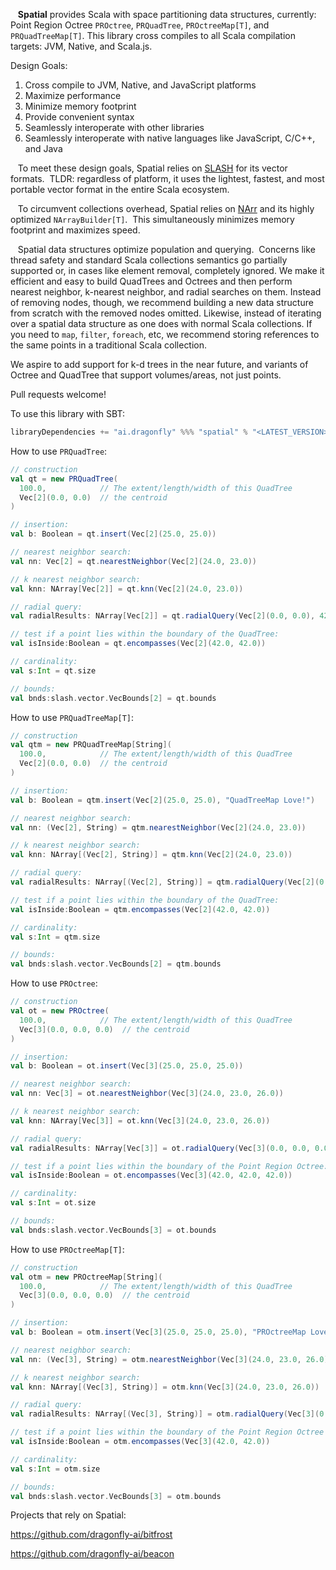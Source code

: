 &nbsp;&nbsp;&nbsp;<b>Spatial</b> provides Scala with space partitioning data structures, currently: Point Region Octree `PROctree`, `PRQuadTree`, `PROctreeMap[T]`, and `PRQuadTreeMap[T]`.
This library cross compiles to all Scala compilation targets: JVM, Native, and Scala.js.

Design Goals:
<ol>
<li>Cross compile to JVM, Native, and JavaScript platforms</li>
<li>Maximize performance</li>
<li>Minimize memory footprint</li>
<li>Provide convenient syntax</li>
<li>Seamlessly interoperate with other libraries</li>
<li>Seamlessly interoperate with native languages like JavaScript, C/C++, and Java</li>
</ol>

&nbsp;&nbsp;&nbsp;To meet these design goals, Spatial relies on [SLASH](https://github.com/dragonfly-ai/slash) for its vector formats.&nbsp;&nbsp;TLDR: regardless of platform, it uses the lightest, fastest, and most portable vector format in the entire Scala ecosystem.

&nbsp;&nbsp;&nbsp;To circumvent collections overhead, Spatial relies on [NArr](https://github.com/dragonfly-ai/narr) and its highly optimized `NArrayBuilder[T]`.&nbsp;&nbsp;This simultaneously minimizes memory footprint and maximizes speed. 

&nbsp;&nbsp;&nbsp;Spatial data structures optimize population and querying.&nbsp;&nbsp;Concerns like thread safety and standard Scala collections semantics go partially supported or, in cases like element removal, completely ignored.
We make it efficient and easy to build QuadTrees and Octrees and then perform nearest neighbor, k-nearest neighbor, and radial searches on them.
Instead of removing nodes, though, we recommend building a new data structure from scratch with the removed nodes omitted.
Likewise, instead of iterating over a spatial data structure as one does with normal Scala collections.  If you need to `map`, `filter`, `foreach`, etc, we recommend storing references to the same points in a traditional Scala collection.

We aspire to add support for k-d trees in the near future, and variants of Octree and QuadTree that support volumes/areas, not just points.

Pull requests welcome!

To use this library with SBT:

```scala
libraryDependencies += "ai.dragonfly" %%% "spatial" % "<LATEST_VERSION>"
```

How to use `PRQuadTree`:
```scala
// construction
val qt = new PRQuadTree(
  100.0,            // The extent/length/width of this QuadTree
  Vec[2](0.0, 0.0)  // the centroid
)

// insertion:
val b: Boolean = qt.insert(Vec[2](25.0, 25.0))

// nearest neighbor search:
val nn: Vec[2] = qt.nearestNeighbor(Vec[2](24.0, 23.0))

// k nearest neighbor search:
val knn: NArray[Vec[2]] = qt.knn(Vec[2](24.0, 23.0))

// radial query:
val radialResults: NArray[Vec[2]] = qt.radialQuery(Vec[2](0.0, 0.0), 42.0)

// test if a point lies within the boundary of the QuadTree:
val isInside:Boolean = qt.encompasses(Vec[2](42.0, 42.0))

// cardinality:
val s:Int = qt.size

// bounds:
val bnds:slash.vector.VecBounds[2] = qt.bounds
```

How to use `PRQuadTreeMap[T]`:
```scala
// construction
val qtm = new PRQuadTreeMap[String](
  100.0,            // The extent/length/width of this QuadTree
  Vec[2](0.0, 0.0)  // the centroid
)

// insertion:
val b: Boolean = qtm.insert(Vec[2](25.0, 25.0), "QuadTreeMap Love!")

// nearest neighbor search:
val nn: (Vec[2], String) = qtm.nearestNeighbor(Vec[2](24.0, 23.0))

// k nearest neighbor search:
val knn: NArray[(Vec[2], String)] = qtm.knn(Vec[2](24.0, 23.0))

// radial query:
val radialResults: NArray[(Vec[2], String)] = qtm.radialQuery(Vec[2](0.0, 0.0), 42.0)

// test if a point lies within the boundary of the QuadTree:
val isInside:Boolean = qtm.encompasses(Vec[2](42.0, 42.0))

// cardinality:
val s:Int = qtm.size

// bounds:
val bnds:slash.vector.VecBounds[2] = qtm.bounds
```

How to use `PROctree`:
```scala
// construction
val ot = new PROctree(
  100.0,            // The extent/length/width of this QuadTree
  Vec[3](0.0, 0.0, 0.0)  // the centroid
)

// insertion:
val b: Boolean = ot.insert(Vec[3](25.0, 25.0, 25.0))

// nearest neighbor search:
val nn: Vec[3] = ot.nearestNeighbor(Vec[3](24.0, 23.0, 26.0))

// k nearest neighbor search:
val knn: NArray[Vec[3]] = ot.knn(Vec[3](24.0, 23.0, 26.0))

// radial query:
val radialResults: NArray[Vec[3]] = ot.radialQuery(Vec[3](0.0, 0.0, 0.0), 42.0)

// test if a point lies within the boundary of the Point Region Octree:
val isInside:Boolean = ot.encompasses(Vec[3](42.0, 42.0, 42.0))

// cardinality:
val s:Int = ot.size

// bounds:
val bnds:slash.vector.VecBounds[3] = ot.bounds
```

How to use `PROctreeMap[T]`:
```scala
// construction
val otm = new PROctreeMap[String](
  100.0,            // The extent/length/width of this QuadTree
  Vec[3](0.0, 0.0, 0.0)  // the centroid
)

// insertion:
val b: Boolean = otm.insert(Vec[3](25.0, 25.0, 25.0), "PROctreeMap Love!")

// nearest neighbor search:
val nn: (Vec[3], String) = otm.nearestNeighbor(Vec[3](24.0, 23.0, 26.0))

// k nearest neighbor search:
val knn: NArray[(Vec[3], String)] = otm.knn(Vec[3](24.0, 23.0, 26.0))

// radial query:
val radialResults: NArray[(Vec[3], String)] = otm.radialQuery(Vec[3](0.0, 0.0, 0.0), 42.0)

// test if a point lies within the boundary of the Point Region Octree Map:
val isInside:Boolean = otm.encompasses(Vec[3](42.0, 42.0))

// cardinality:
val s:Int = otm.size

// bounds:
val bnds:slash.vector.VecBounds[3] = otm.bounds
```

Projects that rely on Spatial:

https://github.com/dragonfly-ai/bitfrost

https://github.com/dragonfly-ai/beacon